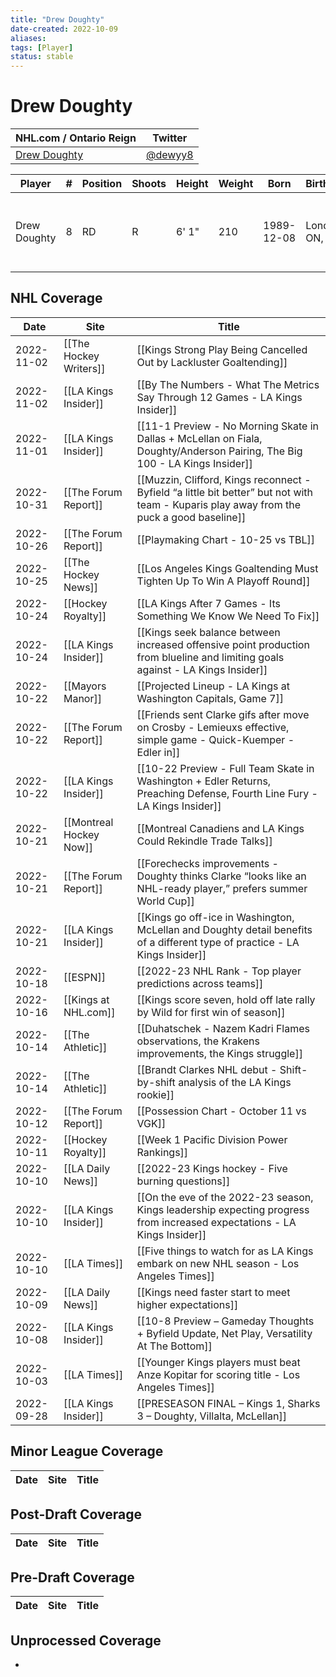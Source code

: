 ```yaml
---
title: "Drew Doughty"
date-created: 2022-10-09
aliases: 
tags: [Player]
status: stable
---
```


# Drew Doughty

NHL.com / Ontario Reign | Twitter
-|-
[Drew Doughty](https://www.nhl.com/player/drew-doughty-8474563) | [@dewyy8](https://twitter.com/dewyy8)

Player | \# | Position | Shoots | Height | Weight | Born | Birthplace | Draft 
-|-|-|-|-|-|-|-|-
Drew Doughty | 8 | RD | R | 6' 1" | 210 | 1989-12-08 | London, ON, CAN | 2008 LAK, 1st rd, 2nd pk (2nd overall)




## NHL  Coverage
| Date       | Site                    | Title                                                                                                                                     |
| ---------- | ----------------------- | ----------------------------------------------------------------------------------------------------------------------------------------- |
| 2022-11-02 | [[The Hockey Writers]]  | [[Kings Strong Play Being Cancelled Out by Lackluster Goaltending]]                                                                       |
| 2022-11-02 | [[LA Kings Insider]]    | [[By The Numbers - What The Metrics Say Through 12 Games - LA Kings Insider]]                                                             |
| 2022-11-01 | [[LA Kings Insider]]    | [[11-1 Preview - No Morning Skate in Dallas + McLellan on Fiala, Doughty/Anderson Pairing, The Big 100 - LA Kings Insider]]               |
| 2022-10-31 | [[The Forum Report]]    | [[Muzzin, Clifford, Kings reconnect - Byfield “a little bit better” but not with team - Kuparis play away from the puck a good baseline]] |
| 2022-10-26 | [[The Forum Report]]    | [[Playmaking Chart - 10-25 vs TBL]]                                                                                                       |
| 2022-10-25 | [[The Hockey News]]     | [[Los Angeles Kings Goaltending Must Tighten Up To Win A Playoff Round]]                                                                  |
| 2022-10-24 | [[Hockey Royalty]]      | [[LA Kings After 7 Games - Its Something We Know We Need To Fix]]                                                                         |
| 2022-10-24 | [[LA Kings Insider]]    | [[Kings seek balance between increased offensive point production from blueline and limiting goals against - LA Kings Insider]]           |
| 2022-10-22 | [[Mayors Manor]]        | [[Projected Lineup - LA Kings at Washington Capitals, Game 7]]                                                                            |
| 2022-10-22 | [[The Forum Report]]    | [[Friends sent Clarke gifs after move on Crosby - Lemieuxs effective, simple game - Quick-Kuemper - Edler in]]                            |
| 2022-10-22 | [[LA Kings Insider]]    | [[10-22 Preview - Full Team Skate in Washington + Edler Returns, Preaching Defense, Fourth Line Fury - LA Kings Insider]]                 |
| 2022-10-21 | [[Montreal Hockey Now]] | [[Montreal Canadiens and LA Kings Could Rekindle Trade Talks]]                                                                            |
| 2022-10-21 | [[The Forum Report]]    | [[Forechecks improvements - Doughty thinks Clarke “looks like an NHL-ready player,” prefers summer World Cup]]                            |
| 2022-10-21 | [[LA Kings Insider]]    | [[Kings go off-ice in Washington, McLellan and Doughty detail benefits of a different type of practice - LA Kings Insider]]               |
| 2022-10-18 | [[ESPN]]                | [[2022-23 NHL Rank - Top player predictions across teams]]                                                                                |
| 2022-10-16 | [[Kings at NHL.com]]    | [[Kings score seven, hold off late rally by Wild for first win of season]]                                                                |
| 2022-10-14 | [[The Athletic]]        | [[Duhatschek - Nazem Kadri Flames observations, the Krakens improvements, the Kings struggle]]                                            |
| 2022-10-14 | [[The Athletic]]        | [[Brandt Clarkes NHL debut - Shift-by-shift analysis of the LA Kings rookie]]                                                             |
| 2022-10-12 | [[The Forum Report]]    | [[Possession Chart - October 11 vs VGK]]                                                                                                  |
| 2022-10-11 | [[Hockey Royalty]]      | [[Week 1 Pacific Division Power Rankings]]                                                                                                |
| 2022-10-10 | [[LA Daily News]]       | [[2022-23 Kings hockey - Five burning questions]]                                                                                         |
| 2022-10-10 | [[LA Kings Insider]]    | [[On the eve of the 2022-23 season, Kings leadership expecting progress from increased expectations - LA Kings Insider]]                  |
| 2022-10-10 | [[LA Times]]            | [[Five things to watch for as LA Kings embark on new NHL season - Los Angeles Times]]                                                     |
| 2022-10-09 | [[LA Daily News]]       | [[Kings need faster start to meet higher expectations]]                                                                                   |
| 2022-10-08 | [[LA Kings Insider]]    | [[10-8 Preview – Gameday Thoughts + Byfield Update, Net Play, Versatility At The Bottom]]                                                 |
| 2022-10-03 | [[LA Times]]            | [[Younger Kings players must beat Anze Kopitar for scoring title - Los Angeles Times]]                                                    |
| 2022-09-28 | [[LA Kings Insider]] | [[PRESEASON FINAL – Kings 1, Sharks 3 – Doughty, Villalta, McLellan]]                                                       |


## Minor League Coverage
Date | Site |  Title
---|---|---



## Post-Draft Coverage
Date | Site |  Title
---|---|---



## Pre-Draft Coverage
Date | Site |  Title
---|---|---


## Unprocessed Coverage
- 
